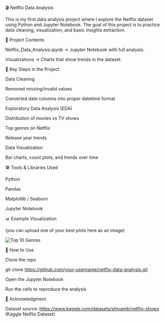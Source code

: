 🎬 Netflix Data Analysis

This is my first data analysis project where I explore the Netflix dataset using Python and Jupyter Notebook.
The goal of this project is to practice data cleaning, visualization, and basic insights extraction.

📂 Project Contents

Netflix_Data_Analysis.ipynb → Jupyter Notebook with full analysis.

Visualizations → Charts that show trends in the dataset.

🔑 Key Steps in the Project

Data Cleaning

Removed missing/invalid values

Converted date columns into proper datetime format

Exploratory Data Analysis (EDA)

Distribution of movies vs TV shows

Top genres on Netflix

Release year trends

Data Visualization

Bar charts, count plots, and trends over time

🛠️ Tools & Libraries Used

Python

Pandas

Matplotlib / Seaborn

Jupyter Notebook

📊 Example Visualization

(you can upload one of your best plots here as an image)

![Top 10 Genres](images/top_genres.png)

🚀 How to Use

Clone the repo

git clone https://github.com/your-username/netflix-data-analysis.git

Open the Jupyter Notebook

Run the cells to reproduce the analysis

🙌 Acknowledgment

Dataset source: https://www.kaggle.com/datasets/shivamb/netflix-shows (Kaggle Netflix Dataset)
